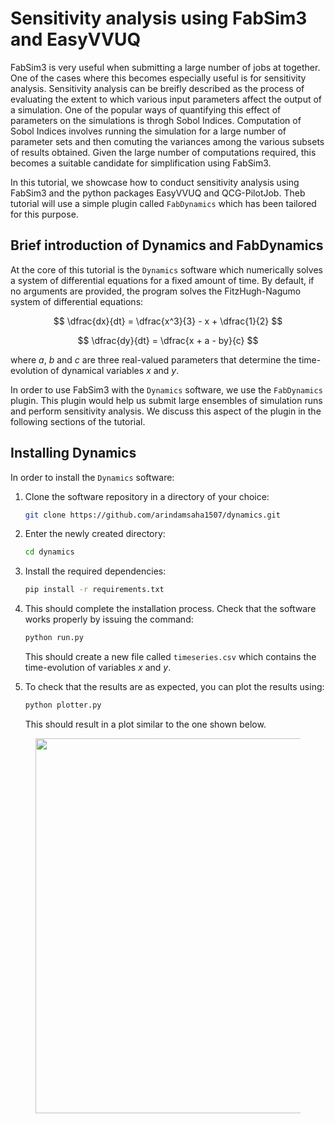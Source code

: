 # Sensitivity analysis using FabSim3 and EasyVVUQ

FabSim3 is very useful when submitting a large number of jobs at together. One of the cases where this becomes especially useful is for sensitivity analysis. Sensitivity analysis can be breifly described as the process of evaluating the extent to which various input parameters affect the output of a simulation. One of the popular ways of quantifying this effect of parameters on the simulations is throgh Sobol Indices. Computation of Sobol Indices involves running the simulation for a large number of parameter sets and then comuting the variances among the various subsets of results obtained. Given the large number of computations required, this becomes a suitable candidate for simplification using FabSim3.

In this tutorial, we showcase how to conduct sensitivity analysis using FabSim3 and the python packages EasyVVUQ and QCG-PilotJob. Theb tutorial will use a simple plugin called `FabDynamics` which has been tailored for this purpose.

## Brief introduction of Dynamics and FabDynamics

At the core of this tutorial is the `Dynamics` software which numerically solves a system of differential equations for a fixed amount of time. By default, if no arguments are provided, the program solves the FitzHugh-Nagumo system of differential equations:

$$ \dfrac{dx}{dt} = \dfrac{x^3}{3} - x + \dfrac{1}{2} $$

$$ \dfrac{dy}{dt} = \dfrac{x + a - by}{c} $$

where $a$, $b$ and $c$ are three real-valued parameters that determine the time-evolution of dynamical variables $x$ and $y$.

In order to use FabSim3 with the `Dynamics` software, we use the `FabDynamics` plugin. This plugin would help us submit large ensembles of simulation runs and perform sensitivity analysis. We discuss this aspect of the plugin in the following sections of the tutorial.

## Installing Dynamics

In order to install the `Dynamics` software:

1. Clone the software repository in a directory of your choice:

    ```sh
    git clone https://github.com/arindamsaha1507/dynamics.git
    ```
2. Enter the newly created directory:
    ```sh
    cd dynamics
    ```
3. Install the required dependencies:
    ```sh
    pip install -r requirements.txt
    ```
4. This should complete the installation process. Check that the software works properly by issuing the command:
    ```sh
    python run.py
    ```
    This should create a new file called `timeseries.csv` which contains the time-evolution of variables $x$ and $y$.
5. To check that the results are as expected, you can plot the results using:
    ```sh
    python plotter.py
    ```
    This should result in a plot similar to the one shown below.

<figure>
    <img src="../images/fhn_plot.png" width="600"> 
</figure>
